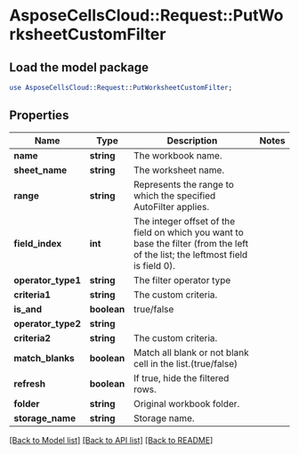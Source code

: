# AsposeCellsCloud::Request::PutWorksheetCustomFilter 

## Load the model package
```perl
use AsposeCellsCloud::Request::PutWorksheetCustomFilter;
```

## Properties
Name | Type | Description | Notes
------------ | ------------- | ------------- | -------------
**name** | **string** | The workbook name. |
**sheet_name** | **string** | The worksheet name. |
**range** | **string** | Represents the range to which the specified AutoFilter applies. |
**field_index** | **int** | The integer offset of the field on which you want to base the filter (from the left of the list; the leftmost field is field 0). |
**operator_type1** | **string** | The filter operator type |
**criteria1** | **string** | The custom criteria. |
**is_and** | **boolean** | true/false |
**operator_type2** | **string** |  |
**criteria2** | **string** | The custom criteria. |
**match_blanks** | **boolean** | Match all blank or  not blank cell in the list.(true/false) |
**refresh** | **boolean** | If true, hide the filtered rows. |
**folder** | **string** | Original workbook folder. |
**storage_name** | **string** | Storage name. |  

[[Back to Model list]](../README.md#documentation-for-requests) [[Back to API list]](../README.md#documentation-for-api-endpoints) [[Back to README]](../README.md)

